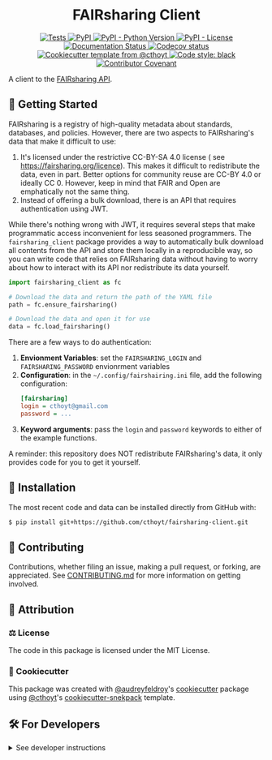 <!--
<p align="center">
  <img src="https://github.com/cthoyt/fairsharing-client/raw/main/docs/source/logo.png" height="150">
</p>
-->

<h1 align="center">
  FAIRsharing Client
</h1>

<p align="center">
    <a href="https://github.com/cthoyt/fairsharing-client/actions?query=workflow%3ATests">
        <img alt="Tests" src="https://github.com/cthoyt/fairsharing-client/workflows/Tests/badge.svg" />
    </a>
    <a href="https://pypi.org/project/fairsharing_client">
        <img alt="PyPI" src="https://img.shields.io/pypi/v/fairsharing_client" />
    </a>
    <a href="https://pypi.org/project/fairsharing_client">
        <img alt="PyPI - Python Version" src="https://img.shields.io/pypi/pyversions/fairsharing_client" />
    </a>
    <a href="https://github.com/cthoyt/fairsharing-client/blob/main/LICENSE">
        <img alt="PyPI - License" src="https://img.shields.io/pypi/l/fairsharing_client" />
    </a>
    <a href='https://fairsharing_client.readthedocs.io/en/latest/?badge=latest'>
        <img src='https://readthedocs.org/projects/fairsharing_client/badge/?version=latest' alt='Documentation Status' />
    </a>
    <a href="https://codecov.io/gh/cthoyt/fairsharing-client/branch/main">
        <img src="https://codecov.io/gh/cthoyt/fairsharing-client/branch/main/graph/badge.svg" alt="Codecov status" />
    </a>  
    <a href="https://github.com/cthoyt/cookiecutter-python-package">
        <img alt="Cookiecutter template from @cthoyt" src="https://img.shields.io/badge/Cookiecutter-snekpack-blue" /> 
    </a>
    <a href='https://github.com/psf/black'>
        <img src='https://img.shields.io/badge/code%20style-black-000000.svg' alt='Code style: black' />
    </a>
    <a href="https://github.com/cthoyt/fairsharing-client/blob/main/.github/CODE_OF_CONDUCT.md">
        <img src="https://img.shields.io/badge/Contributor%20Covenant-2.1-4baaaa.svg" alt="Contributor Covenant"/>
    </a>
</p>

A client to the [FAIRsharing API](https://beta.fairsharing.org/API_doc).

## 💪 Getting Started

FAIRsharing is a registry of high-quality metadata about standards, databases,
and policies. However, there are two aspects to FAIRsharing's data that make it
difficult to use:

1. It's licensed under the restrictive CC-BY-SA 4.0 license (
   see https://fairsharing.org/licence). This makes it difficult to redistribute
   the data, even in part. Better options for community reuse are CC-BY 4.0 or
   ideally CC 0. However, keep in mind that FAIR and Open are emphatically not
   the same thing.
2. Instead of offering a bulk download, there is an API that requires
   authentication using JWT.

While there's nothing wrong with JWT, it requires several steps that make
programmatic access inconvenient for less seasoned programmers.
The `fairsharing_client` package provides a way to automatically bulk download
all contents from the API and store them locally in a reproducible way, so you
can write code that relies on FAIRsharing data without having to worry about how
to interact with its API nor redistribute its data yourself.

```python
import fairsharing_client as fc

# Download the data and return the path of the YAML file
path = fc.ensure_fairsharing()

# Download the data and open it for use
data = fc.load_fairsharing() 
```

There are a few ways to do authentication:

1. **Envionment Variables**: set the `FAIRSHARING_LOGIN`
   and `FAIRSHARING_PASSWORD` envionrment variables
2. **Configuration**: in the `~/.config/fairshairing.ini` file, add the
   following configuration:
   ```ini
   [fairsharing]
   login = cthoyt@gmail.com
   password = ...
   ```
3. **Keyword arguments**: pass the `login` and `password` keywords to either of
   the example functions.

A reminder: this repository does NOT redistribute FAIRsharing's data, it only
provides code for you to get it yourself.

## 🚀 Installation

<!-- Uncomment this section after your first ``tox -e finish``
The most recent release can be installed from
[PyPI](https://pypi.org/project/fairsharing_client/) with:

```bash
$ pip install fairsharing_client
```
-->

The most recent code and data can be installed directly from GitHub with:

```bash
$ pip install git+https://github.com/cthoyt/fairsharing-client.git
```

## 👐 Contributing

Contributions, whether filing an issue, making a pull request, or forking, are
appreciated. See
[CONTRIBUTING.md](https://github.com/cthoyt/fairsharing-client/blob/master/.github/CONTRIBUTING.md)
for more information on getting involved.

## 👋 Attribution

### ⚖️ License

The code in this package is licensed under the MIT License.

### 🍪 Cookiecutter

This package was created
with [@audreyfeldroy](https://github.com/audreyfeldroy)'s
[cookiecutter](https://github.com/cookiecutter/cookiecutter) package
using [@cthoyt](https://github.com/cthoyt)'s
[cookiecutter-snekpack](https://github.com/cthoyt/cookiecutter-snekpack)
template.

## 🛠️ For Developers

<details>
  <summary>See developer instructions</summary>


The final section of the README is for if you want to get involved by making a
code contribution.

### Development Installation

To install in development mode, use the following:

```bash
$ git clone git+https://github.com/cthoyt/fairsharing-client.git
$ cd fairsharing-client
$ pip install -e .
```

### 🥼 Testing

After cloning the repository and installing `tox` with `pip install tox`, the
unit tests in the `tests/` folder can be run reproducibly with:

```shell
$ tox
```

Additionally, these tests are automatically re-run with each commit in
a [GitHub Action](https://github.com/cthoyt/fairsharing-client/actions?query=workflow%3ATests)
.

### 📖 Building the Documentation

The documentation can be built locally using the following:

```shell
$ git clone git+https://github.com/cthoyt/fairsharing-client.git
$ cd fairsharing-client
$ tox -e docs
$ open docs/build/html/index.html
``` 

The documentation automatically installs the package as well as the `docs`
extra specified in the [`setup.cfg`](setup.cfg). `sphinx` plugins like `texext`
can be added there. Additionally, they need to be added to the
`extensions` list in [`docs/source/conf.py`](docs/source/conf.py).

### 📦 Making a Release

After installing the package in development mode and installing
`tox` with `pip install tox`, the commands for making a new release are
contained within the `finish` environment in `tox.ini`. Run the following from
the shell:

```shell
$ tox -e finish
```

This script does the following:

1. Uses [Bump2Version](https://github.com/c4urself/bump2version) to switch the
   version number in the `setup.cfg`,
   `src/fairsharing_client/version.py`,
   and [`docs/source/conf.py`](docs/source/conf.py) to not have the `-dev`
   suffix
2. Packages the code in both a tar archive and a wheel
   using [`build`](https://github.com/pypa/build)
3. Uploads to PyPI using [`twine`](https://github.com/pypa/twine). Be sure to
   have a `.pypirc` file configured to avoid the need for manual input at this
   step
4. Push to GitHub. You'll need to make a release going with the commit where the
   version was bumped.
5. Bump the version to the next patch. If you made big changes and want to bump
   the version by minor, you can use `tox -e bumpversion minor` after.

</details>
